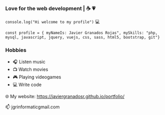 ### Love for the web development | :coffee: :heartpulse:
`console.log("Hi welcome to my profile")` :computer:

`const profile = { myNameIs: Javier Granados Rojas", mySkills: "php, mysql, javascript, jquery, vuejs, css, sass, html5, bootstrap, git"}`

### Hobbies 

- :headphones: Listen music 
- :tv: Watch movies
- :video_game: Playing videogames
- :computer: Write code

:globe_with_meridians: My website: https://javiergranadosr.github.io/portfolio/

:mailbox: jgrinformaticgmail.com


<!--
**javiergranadosr/javiergranadosr** is a ✨ _special_ ✨ repository because its `README.md` (this file) appears on your GitHub profile.

Here are some ideas to get you started:

- 🔭 I’m currently working on ...
- 🌱 I’m currently learning ...
- 👯 I’m looking to collaborate on ...
- 🤔 I’m looking for help with ...
- 💬 Ask me about ...
- 📫 How to reach me: ...
- 😄 Pronouns: ...
- ⚡ Fun fact: ...
-->
